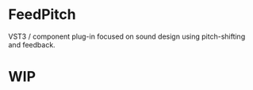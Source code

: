 # FeedPitch

VST3 / component plug-in focused on sound design using pitch-shifting and feedback.

# WIP
